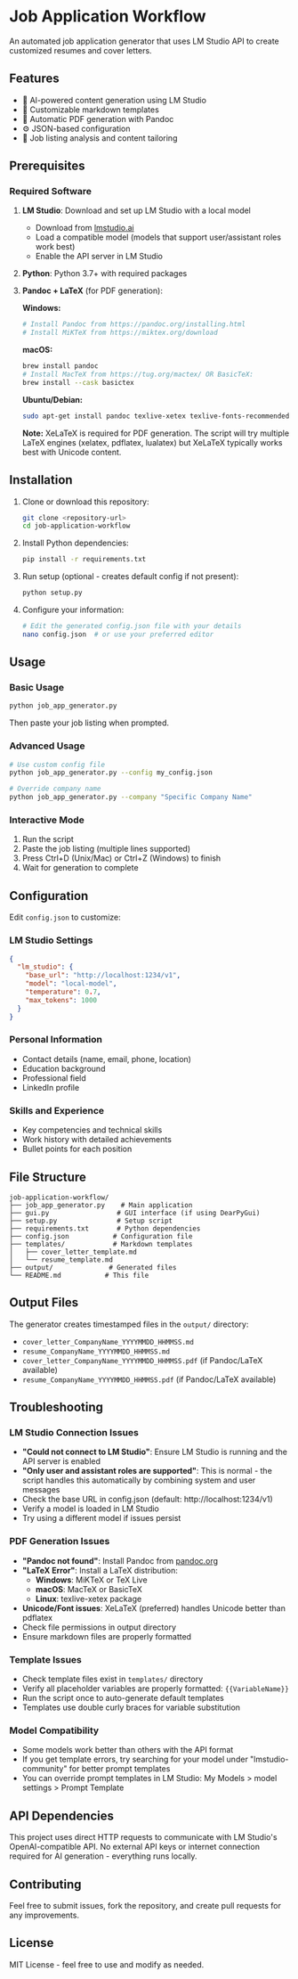 # Job Application Workflow

An automated job application generator that uses LM Studio API to create customized resumes and cover letters.

## Features

- 🤖 AI-powered content generation using LM Studio
- 📝 Customizable markdown templates
- 📄 Automatic PDF generation with Pandoc
- ⚙️ JSON-based configuration
- 🎯 Job listing analysis and content tailoring

## Prerequisites

### Required Software

1. **LM Studio**: Download and set up LM Studio with a local model
   - Download from [lmstudio.ai](https://lmstudio.ai/)
   - Load a compatible model (models that support user/assistant roles work best)
   - Enable the API server in LM Studio

2. **Python**: Python 3.7+ with required packages

3. **Pandoc + LaTeX** (for PDF generation):
   
   **Windows:**
   ```bash
   # Install Pandoc from https://pandoc.org/installing.html
   # Install MiKTeX from https://miktex.org/download
   ```
   
   **macOS:**
   ```bash
   brew install pandoc
   # Install MacTeX from https://tug.org/mactex/ OR BasicTeX:
   brew install --cask basictex
   ```
   
   **Ubuntu/Debian:**
   ```bash
   sudo apt-get install pandoc texlive-xetex texlive-fonts-recommended
   ```
   
   **Note:** XeLaTeX is required for PDF generation. The script will try multiple LaTeX engines (xelatex, pdflatex, lualatex) but XeLaTeX typically works best with Unicode content.

## Installation

1. Clone or download this repository:
   ```bash
   git clone <repository-url>
   cd job-application-workflow
   ```

2. Install Python dependencies:
   ```bash
   pip install -r requirements.txt
   ```

3. Run setup (optional - creates default config if not present):
   ```bash
   python setup.py
   ```

4. Configure your information:
   ```bash
   # Edit the generated config.json file with your details
   nano config.json  # or use your preferred editor
   ```

## Usage

### Basic Usage
```bash
python job_app_generator.py
```
Then paste your job listing when prompted.

### Advanced Usage
```bash
# Use custom config file
python job_app_generator.py --config my_config.json

# Override company name
python job_app_generator.py --company "Specific Company Name"
```

### Interactive Mode
1. Run the script
2. Paste the job listing (multiple lines supported)
3. Press Ctrl+D (Unix/Mac) or Ctrl+Z (Windows) to finish
4. Wait for generation to complete

## Configuration

Edit `config.json` to customize:

### LM Studio Settings
```json
{
  "lm_studio": {
    "base_url": "http://localhost:1234/v1",
    "model": "local-model",
    "temperature": 0.7,
    "max_tokens": 1000
  }
}
```

### Personal Information
- Contact details (name, email, phone, location)
- Education background
- Professional field
- LinkedIn profile

### Skills and Experience
- Key competencies and technical skills
- Work history with detailed achievements
- Bullet points for each position

## File Structure

```
job-application-workflow/
├── job_app_generator.py    # Main application
├── gui.py                 # GUI interface (if using DearPyGui)
├── setup.py               # Setup script
├── requirements.txt       # Python dependencies
├── config.json           # Configuration file
├── templates/            # Markdown templates
│   ├── cover_letter_template.md
│   └── resume_template.md
├── output/              # Generated files
└── README.md           # This file
```

## Output Files

The generator creates timestamped files in the `output/` directory:
- `cover_letter_CompanyName_YYYYMMDD_HHMMSS.md`
- `resume_CompanyName_YYYYMMDD_HHMMSS.md`  
- `cover_letter_CompanyName_YYYYMMDD_HHMMSS.pdf` (if Pandoc/LaTeX available)
- `resume_CompanyName_YYYYMMDD_HHMMSS.pdf` (if Pandoc/LaTeX available)

## Troubleshooting

### LM Studio Connection Issues
- **"Could not connect to LM Studio"**: Ensure LM Studio is running and the API server is enabled
- **"Only user and assistant roles are supported"**: This is normal - the script handles this automatically by combining system and user messages
- Check the base URL in config.json (default: http://localhost:1234/v1)
- Verify a model is loaded in LM Studio
- Try using a different model if issues persist

### PDF Generation Issues
- **"Pandoc not found"**: Install Pandoc from [pandoc.org](https://pandoc.org/installing.html)
- **"LaTeX Error"**: Install a LaTeX distribution:
  - **Windows**: MiKTeX or TeX Live
  - **macOS**: MacTeX or BasicTeX
  - **Linux**: texlive-xetex package
- **Unicode/Font issues**: XeLaTeX (preferred) handles Unicode better than pdflatex
- Check file permissions in output directory
- Ensure markdown files are properly formatted

### Template Issues
- Check template files exist in `templates/` directory
- Verify all placeholder variables are properly formatted: `{{VariableName}}`
- Run the script once to auto-generate default templates
- Templates use double curly braces for variable substitution

### Model Compatibility
- Some models work better than others with the API format
- If you get template errors, try searching for your model under "lmstudio-community" for better prompt templates
- You can override prompt templates in LM Studio: My Models > model settings > Prompt Template

## API Dependencies

This project uses direct HTTP requests to communicate with LM Studio's OpenAI-compatible API. No external API keys or internet connection required for AI generation - everything runs locally.

## Contributing

Feel free to submit issues, fork the repository, and create pull requests for any improvements.

## License

MIT License - feel free to use and modify as needed.